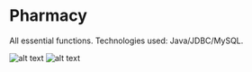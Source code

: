 # Pharmacy
All essential functions. Technologies used: Java/JDBC/MySQL.

![alt text](https://ibb.co/jZuMFd)
![alt text](https://ibb.co/gLEz1J)
